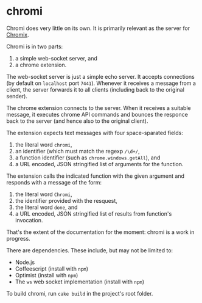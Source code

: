 chromi
======

Chromi does very little on its own.  It is primarily relevant as the server for
[Chromix](https://github.com/smblott-github/chromix).

Chromi is in two parts:

  1. a simple web-socket server, and
  2. a chrome extension.

The web-socket server is just a simple echo server.  It accepts connections (by
default on `localhost` port `7441`).  Whenever it receives a message from a
client, the server forwards it to all clients (including back to the original sender).

The chrome extension connects to the server.  When it receives a suitable
message, it executes chrome API commands and bounces the responce back to the
server (and hence also to the original client).

The extension expects text messages with four space-sparated fields:

  1. the literal word `chromi`,
  2. an identifier (which must match the regexp `/\d+/`,
  3. a function identifier (such as `chrome.windows.getAll`), and
  4. a URL encoded, JSON stringified list of arguments for the function.

The extension calls the indicated function with the given argument and responds with a message of the form:

  1. the literal word `Chromi`,
  2. the identifier provided with the resquest,
  3. the literal word `done`, and
  4. a URL encoded, JSON stringified list of results from function's invocation.

That's the extent of the documentation for the moment: chromi is a work in progress.

There are dependencies.  These include, but may not be limited to:

  - Node.js
  - Coffeescript (install with `npm`)
  - Optimist (install with `npm`)
  - The `ws` web socket implementation (install with `npm`)

To build chromi, run `cake build` in the project's root folder.
